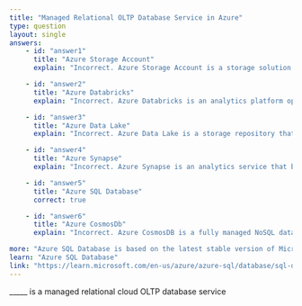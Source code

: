 ```yaml
---
title: "Managed Relational OLTP Database Service in Azure"
type: question
layout: single
answers:
    - id: "answer1"
      title: "Azure Storage Account"
      explain: "Incorrect. Azure Storage Account is a storage solution for files, blobs, queues, and tables, not a managed relational database service for OLTP workloads."

    - id: "answer2"
      title: "Azure Databricks"
      explain: "Incorrect. Azure Databricks is an analytics platform optimized for the Microsoft Azure cloud services platform, not a managed relational OLTP database service."

    - id: "answer3"
      title: "Azure Data Lake"
      explain: "Incorrect. Azure Data Lake is a storage repository that holds a large amount of data in its native format until it is needed for analytics, not a managed relational OLTP database service."

    - id: "answer4"
      title: "Azure Synapse"
      explain: "Incorrect. Azure Synapse is an analytics service that brings together enterprise data warehousing and Big Data analytics, not primarily designed for OLTP workloads."

    - id: "answer5"
      title: "Azure SQL Database"
      correct: true

    - id: "answer6"
      title: "Azure CosmosDb"
      explain: "Incorrect. Azure CosmosDB is a fully managed NoSQL database service for modern app development, not a relational OLTP database service."

more: "Azure SQL Database is based on the latest stable version of Microsoft SQL Server database engine, providing built-in high availability, automated backups, and intelligent performance optimization."
learn: "Azure SQL Database"
link: "https://learn.microsoft.com/en-us/azure/azure-sql/database/sql-database-paas-overview"
---
```


_____ is a managed relational cloud OLTP database service
